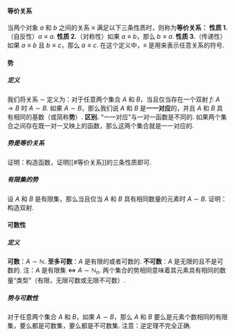 #### 等价关系
当两个对象 $a$ 和 $b$ 之间的关系 $\equiv$ 满足以下三条性质时，则称为**等价关系：**
	**性质 1.**（自反性）$a \equiv a$.
	**性质 2.**（对称性）如果 $a \equiv b$，那么 $b \equiv a$.
	**性质 3.**（传递性）如果 $a \equiv b$ 且 $b \equiv c$，那么 $a \equiv c$.
	在这个定义中，$\equiv$ 是用来表示任意关系的符号.
#### 势
##### 定义
我们将关系 $\sim$ 定义为：对于任意两个集合 $A$ 和 $B$，当且仅当存在一个双射 $f:\ A \rightarrow B$ 时 $A \sim B$.
如果 $A \sim B$，那么我们说 $A$ 和 $B$ 是**一一对应**的，并且 $A$ 和 $B$ 具有相同的基数（或简称**势**）.
	**区别.** “一一对应”与一对一函数是不同的. 如果两个集合之间存在既一对一又映上的函数，那么这两个集合就是一一对应的.	
##### 势是等价关系
证明：构造函数，证明[[#等价关系]]的三条性质即可.
##### 有限集的势
设 $A$ 和 $B$ 是有限集，那么当且仅当 $A$ 和 $B$ 具有相同数量的元素时 $A \sim B$.
	证明：构造双射.
#### 可数性
##### 定义
**可数**：$A \sim \mathbb{N}$.
**至多可数**：$A$ 是有限的或者可数的.
**不可数**：$A$ 是无限的且不是可数的.
	注：$A$ 是有限集 $\Longleftrightarrow \ A \sim \mathbb{N}_n$.
两个集合的势相同意味着其元素具有相同的数量“类型”（有限，无限可数或无限不可数）.
##### 势与可数性
对于任意两个集合 $A$ 和 $B$，如果 $A \sim B$，那么 $A$ 和 $B$ 要么是元素个数相同的有限集，要么都是可数集，要么都是不可数集.
	注意：逆定理不完全正确.


